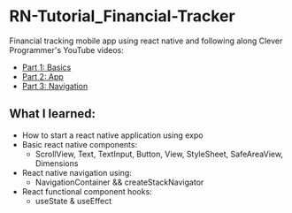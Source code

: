 # RN-Tutorial_Financial-Tracker

Financial tracking mobile app using react native and following along Clever Programmer's YouTube videos:

- [Part 1: Basics](https://www.youtube.com/watch?v=hggGvwA_tcc&ab_channel=CleverProgrammer)
- [Part 2: App](https://www.youtube.com/watch?v=OojrxtudMKM&t=402s&ab_channel=CleverProgrammer)
- [Part 3: Navigation](https://www.youtube.com/watch?v=sBWrG1n40m4&list=TLPQMzAxMjIwMjBlSroaYZfirA&index=1&ab_channel=CleverProgrammer)

## What I learned:

- How to start a react native application using expo
- Basic react native components:
  - ScrollView, Text, TextInput, Button, View, StyleSheet, SafeAreaView, Dimensions
- React native navigation using:
  - NavigationContainer && createStackNavigator
- React functional component hooks:
  - useState & useEffect
